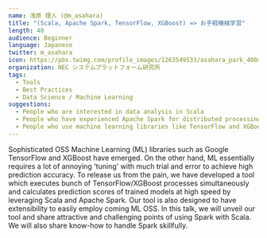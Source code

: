 ```yaml
---
name: 浅原 理人 (@m_asahara)
title: "(Scala, Apache Spark, TensorFlow, XGBoost) => お手軽機械学習"
length: 40
audience: Beginner
language: Japanese
twitter: m_asahara
icon: https://pbs.twimg.com/profile_images/1263549533/asahara_park_400x400.jpg
organization: NEC システムプラットフォーム研究所
tags:
  - Tools
  - Best Practices
  - Data Science / Machine Learning
suggestions:
  - People who are interested in data analysis in Scala
  - People who have experienced Apache Spark for distributed processing
  - People who use machine learning libraries like TensorFlow and XGBoost
---
```


Sophisticated OSS Machine Learning (ML) libraries such as Google TensorFlow and XGBoost have emerged. 
On the other hand, ML essentially requires a lot of annoying 'tuning' with much trial and error to achieve high prediction accuracy.
To release us from the pain, we have developed a tool which executes bunch of TensorFlow/XGBoost processes simultaneously 
and calculates prediction scores of trained models at high speed by leveraging Scala and Apache Spark. 
Our tool is also designed to have extensibility to easily employ coming ML OSS.
In this talk, we will unveil our tool and share attractive and challenging points of using Spark with Scala.
We will also share know-how to handle Spark skillfully.